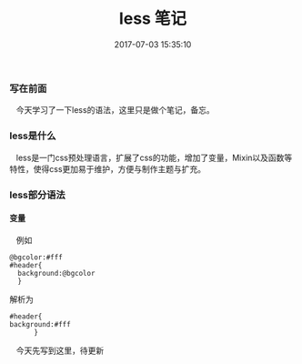 ﻿---
title: less 笔记
copyright: true
date: 2017-07-03 15:35:10
tags: [前端,CSS,]
categories: [前端,CSS]

---
### 写在前面
&nbsp;&nbsp;&nbsp;今天学习了一下less的语法，这里只是做个笔记，备忘。
### less是什么
&nbsp;&nbsp;&nbsp;less是一门css预处理语言，扩展了css的功能，增加了变量，Mixin以及函数等特性，使得css更加易于维护，方便与制作主题与扩充。
### less部分语法
#### 变量
   &nbsp;&nbsp;&nbsp;例如
   

    @bgcolor:#fff
    #header{
      background:@bgcolor
      }
解析为

    #header{
    background:#fff
          }

&nbsp;&nbsp;&nbsp;今天先写到这里，待更新
